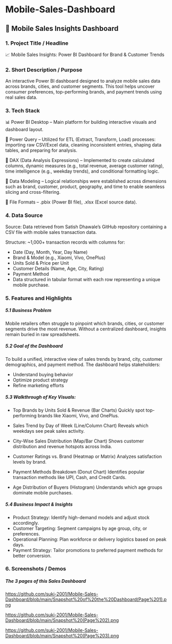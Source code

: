 # Mobile-Sales-Dashboard

## 📱 Mobile Sales Insights Dashboard
### 1. Project Title / Headline

📈 Mobile Sales Insights: Power BI Dashboard for Brand & Customer Trends

### 2. Short Description / Purpose

An interactive Power BI dashboard designed to analyze mobile sales data across brands, cities, and customer segments. This tool helps uncover consumer preferences, top-performing brands, and payment trends using real sales data.

### 3. Tech Stack

📊 Power BI Desktop – Main platform for building interactive visuals and dashboard layout.

📂 Power Query – Utilized for ETL (Extract, Transform, Load) processes: importing raw CSV/Excel data, cleaning inconsistent entries, shaping data tables, and preparing for analysis.

🧠 DAX (Data Analysis Expressions) – Implemented to create calculated columns, dynamic measures (e.g., total revenue, average customer rating), time intelligence (e.g., weekday trends), and conditional formatting logic.

📝 Data Modeling – Logical relationships were established across dimensions such as brand, customer, product, geography, and time to enable seamless slicing and cross-filtering.

📁 File Formats – .pbix (Power BI file), .xlsx (Excel source data).

### 4. Data Source

Source: Data retrieved from Satish Dhawale’s GitHub repository containing a CSV file with mobile sales transaction data.

Structure:
~1,000+ transaction records with columns for:
- Date (Day, Month, Year, Day Name)
- Brand & Model (e.g., Xiaomi, Vivo, OnePlus)
- Units Sold & Price per Unit
- Customer Details (Name, Age, City, Rating)
- Payment Method
- Data structured in tabular format with each row representing a unique mobile purchase.

### 5. Features and Highlights
##### 5.1 Business Problem
Mobile retailers often struggle to pinpoint which brands, cities, or customer segments drive the most revenue. Without a centralized dashboard, insights remain buried in raw spreadsheets.

##### 5.2 Goal of the Dashboard
To build a unified, interactive view of sales trends by brand, city, customer demographics, and payment method. The dashboard helps stakeholders:
- Understand buying behavior
- Optimize product strategy
- Refine marketing efforts

##### 5.3 Walkthrough of Key Visuals:
- Top Brands by Units Sold & Revenue (Bar Charts)
Quickly spot top-performing brands like Xiaomi, Vivo, and OnePlus.

- Sales Trend by Day of Week (Line/Column Chart)
Reveals which weekdays see peak sales activity.

- City-Wise Sales Distribution (Map/Bar Chart)
Shows customer distribution and revenue hotspots across India.

- Customer Ratings vs. Brand (Heatmap or Matrix)
Analyzes satisfaction levels by brand.

- Payment Methods Breakdown (Donut Chart)
Identifies popular transaction methods like UPI, Cash, and Credit Cards.

- Age Distribution of Buyers (Histogram)
Understands which age groups dominate mobile purchases.

##### 5.4 Business Impact & Insights
- Product Strategy: Identify high-demand models and adjust stock accordingly.
- Customer Targeting: Segment campaigns by age group, city, or preferences.
- Operational Planning: Plan workforce or delivery logistics based on peak days.
- Payment Strategy: Tailor promotions to preferred payment methods for better conversion.

### 6. Screenshots / Demos

##### The 3 pages of this Sales Dashboard

https://github.com/suki-2001/Mobile-Sales-Dashboard/blob/main/Snapshot%20of%20the%20Dashboard(Page%201).png

https://github.com/suki-2001/Mobile-Sales-Dashboard/blob/main/Snapshot%20(Page%202).png

https://github.com/suki-2001/Mobile-Sales-Dashboard/blob/main/Snapshot%20(Page%203).png
